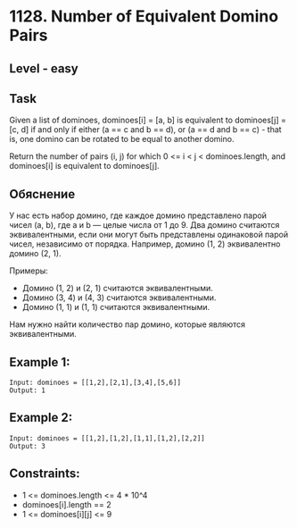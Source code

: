 # 1128. Number of Equivalent Domino Pairs


## Level - easy


## Task
Given a list of dominoes, dominoes[i] = [a, b] is equivalent to dominoes[j] = [c, d] if 
and only if either (a == c and b == d), or (a == d and b == c) - that is, one domino can be rotated to be equal to another domino.

Return the number of pairs (i, j) for which 0 <= i < j < dominoes.length, and dominoes[i] is equivalent to dominoes[j].


## Обяснение
У нас есть набор домино, где каждое домино представлено парой чисел (a, b), где a и b — целые числа от 1 до 9. 
Два домино считаются эквивалентными, если они могут быть представлены одинаковой парой чисел, независимо от порядка. 
Например, домино (1, 2) эквивалентно домино (2, 1).

Примеры:
- Домино (1, 2) и (2, 1) считаются эквивалентными.
- Домино (3, 4) и (4, 3) считаются эквивалентными.
- Домино (1, 1) и (1, 1) считаются эквивалентными.

Нам нужно найти количество пар домино, которые являются эквивалентными.


## Example 1:
```
Input: dominoes = [[1,2],[2,1],[3,4],[5,6]]
Output: 1
```


## Example 2:
```
Input: dominoes = [[1,2],[1,2],[1,1],[1,2],[2,2]]
Output: 3
```


## Constraints:
- 1 <= dominoes.length <= 4 * 10^4
- dominoes[i].length == 2
- 1 <= dominoes[i][j] <= 9